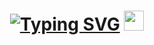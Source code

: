 <h1 align="center"><a href="https://git.io/typing-svg"><img src="https://readme-typing-svg.demolab.com?font=Fira+Code&weight=450&pause=1000&color=0B54F7&background=78FF2600&vCenter=true&width=500&lines=Hi+there!++I'm+Pavel!" alt="Typing SVG" /></a>
<img src="https://github.com/blackcater/blackcater/raw/main/images/Hi.gif" height="32"/></h1>

